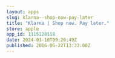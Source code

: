 ```yaml
---
layout: apps
slug: klarna--shop-now-pay-later
title: "Klarna | Shop now. Pay later."
store: apple
app_id: 1115120118
date: 2024-03-18T09:26:49Z
published: 2016-06-22T13:33:00Z
---
```

